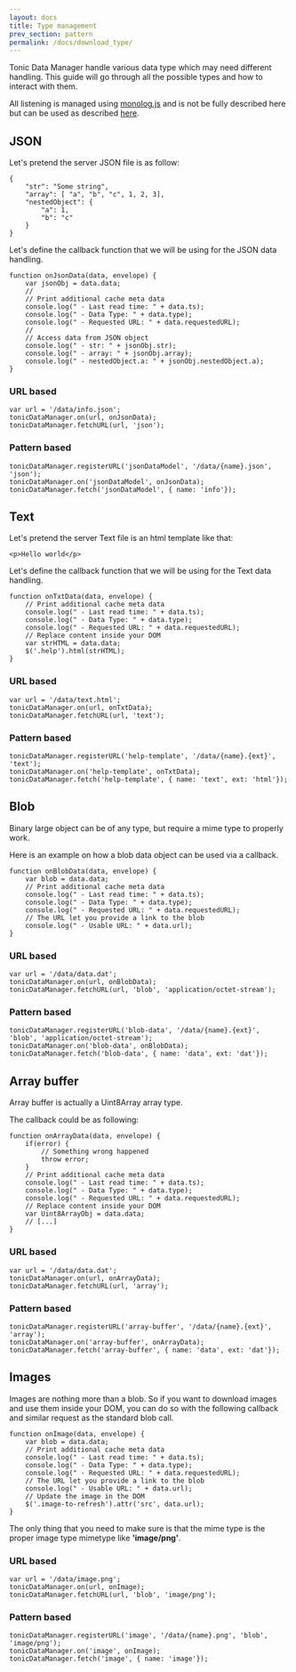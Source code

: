 ```yaml
---
layout: docs
title: Type management
prev_section: pattern
permalink: /docs/download_type/
---
```


Tonic Data Manager handle various data type which may need different handling.
This guide will go through all the possible types and how to interact with them.

All listening is managed using [monolog.js](https://www.npmjs.com/package/monologue.js)
and is not be fully described here but can be used as described
[here](https://www.npmjs.com/package/monologue.js).

## JSON

Let's pretend the server JSON file is as follow:

```
{
    "str": "Some string",
    "array": [ "a", "b", "c", 1, 2, 3],
    "nestedObject": {
        "a": 1,
        "b": "c"
    }
}
```

Let's define the callback function that we will be using for the JSON data handling.

```
function onJsonData(data, envelope) {
    var jsonObj = data.data;
    //
    // Print additional cache meta data
    console.log(" - Last read time: " + data.ts);
    console.log(" - Data Type: " + data.type);
    console.log(" - Requested URL: " + data.requestedURL);
    //
    // Access data from JSON object
    console.log(" - str: " + jsonObj.str);
    console.log(" - array: " + jsonObj.array);
    console.log(" - nestedObject.a: " + jsonObj.nestedObject.a);
}
```

### URL based

```
var url = '/data/info.json';
tonicDataManager.on(url, onJsonData);
tonicDataManager.fetchURL(url, 'json');
```

### Pattern based

```
tonicDataManager.registerURL('jsonDataModel', '/data/{name}.json', 'json');
tonicDataManager.on('jsonDataModel', onJsonData);
tonicDataManager.fetch('jsonDataModel', { name: 'info'});
```

## Text

Let's pretend the server Text file is an html template like that:

```<p>Hello world</p>```

Let's define the callback function that we will be using for the Text data handling.

```
function onTxtData(data, envelope) {
    // Print additional cache meta data
    console.log(" - Last read time: " + data.ts);
    console.log(" - Data Type: " + data.type);
    console.log(" - Requested URL: " + data.requestedURL);
    // Replace content inside your DOM
    var strHTML = data.data;
    $('.help').html(strHTML);
}
```

### URL based

```
var url = '/data/text.html';
tonicDataManager.on(url, onTxtData);
tonicDataManager.fetchURL(url, 'text');
```

### Pattern based

```
tonicDataManager.registerURL('help-template', '/data/{name}.{ext}', 'text');
tonicDataManager.on('help-template', onTxtData);
tonicDataManager.fetch('help-template', { name: 'text', ext: 'html'});
```

## Blob

Binary large object can be of any type, but require a mime type to properly work.

Here is an example on how a blob data object can be used via a callback.

```
function onBlobData(data, envelope) {
    var blob = data.data;
    // Print additional cache meta data
    console.log(" - Last read time: " + data.ts);
    console.log(" - Data Type: " + data.type);
    console.log(" - Requested URL: " + data.requestedURL);
    // The URL let you provide a link to the blob
    console.log(" - Usable URL: " + data.url);
}
```

### URL based

```
var url = '/data/data.dat';
tonicDataManager.on(url, onBlobData);
tonicDataManager.fetchURL(url, 'blob', 'application/octet-stream');
```

### Pattern based

```
tonicDataManager.registerURL('blob-data', '/data/{name}.{ext}', 'blob', 'application/octet-stream');
tonicDataManager.on('blob-data', onBlobData);
tonicDataManager.fetch('blob-data', { name: 'data', ext: 'dat'});
```

## Array buffer

Array buffer is actually a Uint8Array array type.

The callback could be as following:

```
function onArrayData(data, envelope) {
    if(error) {
        // Something wrong happened
        throw error;
    }
    // Print additional cache meta data
    console.log(" - Last read time: " + data.ts);
    console.log(" - Data Type: " + data.type);
    console.log(" - Requested URL: " + data.requestedURL);
    // Replace content inside your DOM
    var Uint8ArrayObj = data.data;
    // [...]
}
```

### URL based

```
var url = '/data/data.dat';
tonicDataManager.on(url, onArrayData);
tonicDataManager.fetchURL(url, 'array');
```

### Pattern based

```
tonicDataManager.registerURL('array-buffer', '/data/{name}.{ext}', 'array');
tonicDataManager.on('array-buffer', onArrayData);
tonicDataManager.fetch('array-buffer', { name: 'data', ext: 'dat'});
```

## Images

Images are nothing more than a blob. So if you want to download images and
use them inside your DOM, you can do so with the following callback and similar
request as the standard blob call.

```
function onImage(data, envelope) {
    var blob = data.data;
    // Print additional cache meta data
    console.log(" - Last read time: " + data.ts);
    console.log(" - Data Type: " + data.type);
    console.log(" - Requested URL: " + data.requestedURL);
    // The URL let you provide a link to the blob
    console.log(" - Usable URL: " + data.url);
    // Update the image in the DOM
    $('.image-to-refresh').attr('src', data.url);
}
```

The only thing that you need to make sure is that the mime type is the proper
image type mimetype like **'image/png'**.

### URL based

```
var url = '/data/image.png';
tonicDataManager.on(url, onImage);
tonicDataManager.fetchURL(url, 'blob', 'image/png');
```

### Pattern based

```
tonicDataManager.registerURL('image', '/data/{name}.png', 'blob', 'image/png');
tonicDataManager.on('image', onImage);
tonicDataManager.fetch('image', { name: 'image'});
```
